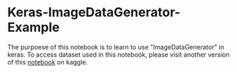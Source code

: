 # Keras-ImageDataGenerator-Example

The purpoese of this notebook is to learn to use "ImageDataGenerator" in keras. To access dataset used in this notebook, please visit another version of this [notebook](https://www.kaggle.com/l066858998/keras-imagedatagenerator-example) on kaggle.
